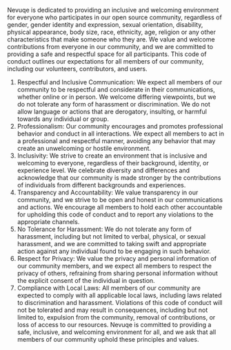 Nevuqe is dedicated to providing an inclusive and welcoming environment for everyone who participates in our open source community, regardless of gender, gender identity and expression, sexual orientation, disability, physical appearance, body size, race, ethnicity, age, religion or any other characteristics that make someone who they are.
We value and welcome contributions from everyone in our community, and we are committed to providing a safe and respectful space for all participants. This code of conduct outlines our expectations for all members of our community, including our volunteers, contributors, and users.
1. Respectful and Inclusive Communication: We expect all members of our community to be respectful and considerate in their communications, whether online or in person. We welcome differing viewpoints, but we do not tolerate any form of harassment or discrimination. We do not allow language or actions that are derogatory, insulting, or harmful towards any individual or group.
2. Professionalism: Our community encourages and promotes professional behavior and conduct in all interactions. We expect all members to act in a professional and respectful manner, avoiding any behavior that may create an unwelcoming or hostile environment.
3. Inclusivity: We strive to create an environment that is inclusive and welcoming to everyone, regardless of their background, identity, or experience level. We celebrate diversity and differences and acknowledge that our community is made stronger by the contributions of individuals from different backgrounds and experiences.
4. Transparency and Accountability: We value transparency in our community, and we strive to be open and honest in our communications and actions. We encourage all members to hold each other accountable for upholding this code of conduct and to report any violations to the appropriate channels.
5. No Tolerance for Harassment: We do not tolerate any form of harassment, including but not limited to verbal, physical, or sexual harassment, and we are committed to taking swift and appropriate action against any individual found to be engaging in such behavior.
6. Respect for Privacy: We value the privacy and personal information of our community members, and we expect all members to respect the privacy of others, refraining from sharing personal information without the explicit consent of the individual in question.
7. Compliance with Local Laws: All members of our community are expected to comply with all applicable local laws, including laws related to discrimination and harassment.
Violations of this code of conduct will not be tolerated and may result in consequences, including but not limited to, expulsion from the community, removal of contributions, or loss of access to our resources.
Nevuqe is committed to providing a safe, inclusive, and welcoming environment for all, and we ask that all members of our community uphold these principles and values.

